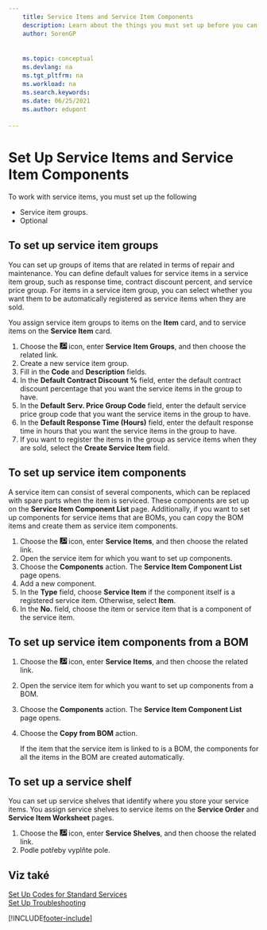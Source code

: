 ```yaml
---
    title: Service Items and Service Item Components
    description: Learn about the things you must set up before you can use service items, including default values such as response time and service price group.
    author: SorenGP


    ms.topic: conceptual
    ms.devlang: na
    ms.tgt_pltfrm: na
    ms.workload: na
    ms.search.keywords:
    ms.date: 06/25/2021
    ms.author: edupont

---
```

# Set Up Service Items and Service Item Components
To work with service items, you must set up the following

* Service item groups.
* Optional

## To set up service item groups
You can set up groups of items that are related in terms of repair and maintenance. You can define default values for service items in a service item group, such as response time, contract discount percent, and service price group. For items in a service item group, you can select whether you want them to be automatically registered as service items when they are sold.

You assign service item groups to items on the **Item** card, and to service items on the **Service Item** card.

1. Choose the ![Lightbulb that opens the Tell Me feature.](media/ui-search/search_small.png "Tell me what you want to do") icon, enter **Service Item Groups**, and then choose the related link.
2. Create a new service item group.
3. Fill in the **Code** and **Description** fields.
4. In the **Default Contract Discount %** field, enter the default contract discount percentage that you want the service items in the group to have.
5. In the **Default Serv. Price Group Code** field, enter the default service price group code that you want the service items in the group to have.
6. In the **Default Response Time (Hours)** field, enter the default response time in hours that you want the service items in the group to have.
7. If you want to register the items in the group as service items when they are sold, select the **Create Service Item** field.

## To set up service item components
A service item can consist of several components, which can be replaced with spare parts when the item is serviced. These components are set up on the **Service Item Component List** page. Additionally, if you want to set up components for service items that are BOMs, you can copy the BOM items and create them as service item components.

1. Choose the ![Lightbulb that opens the Tell Me feature.](media/ui-search/search_small.png "Tell me what you want to do") icon, enter **Service Items**, and then choose the related link.
2. Open the service item for which you want to set up components.
3. Choose the **Components** action. The **Service Item Component List** page opens.
4. Add a new component.
5. In the **Type** field, choose **Service Item** if the component itself is a registered service item. Otherwise, select **Item**.
6. In the **No.** field, choose the item or service item that is a component of the service item.

## To set up service item components from a BOM
1. Choose the ![Lightbulb that opens the Tell Me feature.](media/ui-search/search_small.png "Tell me what you want to do") icon, enter **Service Items**, and then choose the related link.
2. Open the service item for which you want to set up components from a BOM.
3. Choose the **Components** action. The **Service Item Component List** page opens.
4. Choose the **Copy from BOM** action.

   If the item that the service item is linked to is a BOM, the components for all the items in the BOM are created automatically.

## To set up a service shelf
You can set up service shelves that identify where you store your service items. You assign service shelves to service items on the **Service Order** and **Service Item Worksheet** pages.

1. Choose the ![Lightbulb that opens the Tell Me feature.](media/ui-search/search_small.png "Tell me what you want to do") icon, enter **Service Shelves**, and then choose the related link.
2. Podle potřeby vyplňte pole.

## Viz také
[Set Up Codes for Standard Services](service-how-setup-service-coding.md)   
[Set Up Troubleshooting](service-how-setup-troubleshooting.md)


[!INCLUDE[footer-include](includes/footer-banner.md)]